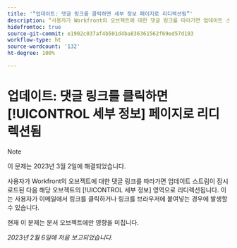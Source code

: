 ```yaml
---
title: '“업데이트: 댓글 링크를 클릭하면 세부 정보 페이지로 리디렉션됨”'
description: “사용자가 Workfront의 오브젝트에 대한 댓글 링크를 따라가면 업데이트 스트림이 잠시 로드된 다음 해당 오브젝트의 세부 정보 영역으로 리디렉션됩니다. 이는 사용자가 이메일에서 링크를 클릭하거나 링크를 브라우저에 붙여넣는 경우에 발생할 수 있습니다.”
hidefromtoc: true
source-git-commit: e1902c037af4b501d4ba836361562f69ed57d193
workflow-type: ht
source-wordcount: '132'
ht-degree: 100%

---
```



# 업데이트: 댓글 링크를 클릭하면 [!UICONTROL 세부 정보] 페이지로 리디렉션됨

>[!NOTE]
>
>이 문제는 2023년 3월 2일에 해결되었습니다.

사용자가 Workfront의 오브젝트에 대한 댓글 링크를 따라가면 업데이트 스트림이 잠시 로드된 다음 해당 오브젝트의 [!UICONTROL 세부 정보] 영역으로 리디렉션됩니다. 이는 사용자가 이메일에서 링크를 클릭하거나 링크를 브라우저에 붙여넣는 경우에 발생할 수 있습니다.

현재 이 문제는 문서 오브젝트에만 영향을 미칩니다.

_2023년 2월 6일에 처음 보고되었습니다._

